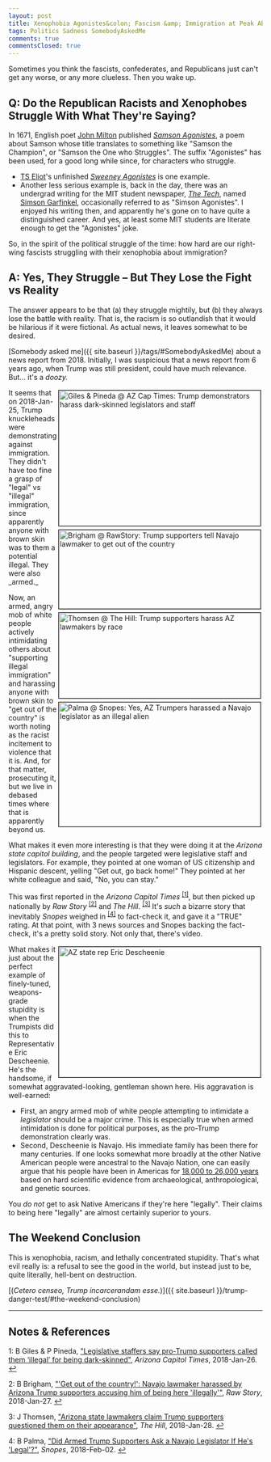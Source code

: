 ```yaml
---
layout: post
title: Xenophobia Agonistes&colon; Fascism &amp; Immigration at Peak Absurdity
tags: Politics Sadness SomebodyAskedMe
comments: true
commentsClosed: true
---
```


Sometimes you think the fascists, confederates, and Republicans just can't get any worse,
or any more clueless.  Then you wake up.  


## Q: Do the Republican Racists and Xenophobes Struggle With What They're Saying?  

In 1671, English poet [John Milton](https://en.wikipedia.org/wiki/John_Milton) published
[_Samson Agonistes_](https://en.wikipedia.org/wiki/Samson_Agonistes), a poem about Samson
whose title translates to something like "Samson the Champion", or "Samson the One who
Struggles".  The suffix "Agonistes" has been used, for a good long while since, for
characters who struggle.  
- [TS Eliot](https://en.wikipedia.org/wiki/T._S._Eliot)'s unfinished
  [_Sweeney Agonistes_](https://en.wikipedia.org/wiki/Sweeney_Agonistes) is one example.  
- Another less serious example is, back in the day, there was an undergrad writing for the
  MIT student newspaper, [_The Tech_](https://en.wikipedia.org/wiki/The_Tech_(newspaper)),
  named [Simson Garfinkel](https://en.wikipedia.org/wiki/Simson_Garfinkel), occasionally
  referred to as "Simson Agonistes".  I enjoyed his writing then, and apparently he's gone
  on to have quite a distinguished career.  And yes, at least some MIT students are
  literate enough to get the "Agonistes" joke.  
  
So, in the spirit of the political struggle of the time: how hard are our right-wing
fascists struggling with their xenophobia about immigration?


## A: Yes, They Struggle &ndash; But They Lose the Fight vs Reality  

The answer appears to be that (a) they struggle mightily, but (b) they always lose the
battle with reality.  That is, the racism is so outlandish that it would be hilarious if
it were fictional.  As actual news, it leaves somewhat to be desired.  

[Somebody asked me]({{ site.baseurl }}/tags/#SomebodyAskedMe) about a news report
from 2018.  Initially, I was suspicious that a news report from 6 years ago, when Trump
was still president, could have much relevance.  But&hellip; it's a _doozy._  

<img src="{{ site.baseurl }}/images/2024-03-06-xenophobia-agonistes-az-captimes-1.jpg" width="400" height="268" alt="Giles &amp; Pineda @ AZ Cap Times: Trump demonstrators harass dark-skinned legislators and staff" title="Giles &amp; Pineda @ AZ Cap Times: Trump demonstrators harass dark-skinned legislators and staff" style="float: right; margin: 3px 3px 3px 3px; border: 1px solid #000000;">
<img src="{{ site.baseurl }}/images/2024-03-06-xenophobia-agonistes-raw-story-1.jpg" width="400" height="156" alt="Brigham @ RawStory: Trump supporters tell Navajo lawmaker to get out of the country" title="Brigham @ RawStory: Trump supporters tell Navajo lawmaker to get out of the country" style="float: right; margin: 3px 3px 3px 3px; border: 1px solid #000000;">
<img src="{{ site.baseurl }}/images/2024-03-06-xenophobia-agonistes-the-hill-1.jpg" width="400" height="169" alt="Thomsen @ The Hill: Trump supporters harass AZ lawmakers by race" title="Thomsen @ The Hill: Trump supporters harass AZ lawmakers by race" style="float: right; margin: 3px 3px 3px 3px; border: 1px solid #000000;">
<img src="{{ site.baseurl }}/images/2024-03-06-xenophobia-agonistes-snopes-1.jpg" width="400" height="246" alt="Palma @ Snopes: Yes, AZ Trumpers harassed a Navajo legislator as an illegal alien" title="Palma @ Snopes: Yes, AZ Trumpers harassed a Navajo legislator as an illegal alien" style="float: right; margin: 3px 3px 3px 3px; border: 1px solid #000000;">
It seems that on 2018-Jan-25, Trump knuckleheads were demonstrating against immigration.
They didn't have too fine a grasp of "legal" vs "illegal" immigration, since apparently
anyone with brown skin was to them a potential illegal.  They were also _armed._  

Now, an armed, angry mob of white people actively intimidating others about "supporting
illegal immigration" and harassing anyone with brown skin to "get out of the country" is
worth noting as the racist incitement to violence that it is.  And, for that matter,
prosecuting it, but we live in debased times where that is apparently beyond us.  

What makes it even more interesting is that they were doing it at the
_Arizona state capitol building_, and the people targeted were legislative staff and
legislators.  For example, they pointed at one woman of US citizenship and Hispanic
descent, yelling "Get out, go back home!"  They pointed at her white colleague and said,
"No, you can stay."  

This was first reported in the _Arizona Capitol Times_ <sup id="fn1a">[[1]](#fn1)</sup>,
but then picked up nationally by _Raw Story_ <sup id="fn2a">[[2]](#fn2)</sup> and 
_The Hill_. <sup id="fn3a">[[3]](#fn3)</sup>  It's
_such_ a bizarre story that inevitably _Snopes_ weighed in <sup id="fn4a">[[4]](#fn4)</sup>
to fact-check it, and gave it a "TRUE" rating.  At that point, with 3 news sources and
Snopes backing the fact-check, it's a pretty solid story.  Not only that, there's video.  

<a href="{{ site.baseurl }}/images/2024-03-06-xenophobia-agonistes-descheenie-1.jpg"><img src="{{ site.baseurl }}/images/2024-03-06-xenophobia-agonistes-descheenie-1.jpg" width="400" height="258" alt="AZ state rep Eric Descheenie" title="AZ state rep Eric Descheenie" style="float: right; margin: 3px 3px 3px 3px; border: 1px solid #000000;"></a>
What makes it just about the perfect example of finely-tuned, weapons-grade stupidity is
when the Trumpists did this to Representative Eric Descheenie.  He's the handsome, if
somewhat aggravated-looking, gentleman shown here.  His aggravation is well-earned:  
- First, an angry armed mob of white people attempting to intimidate a _legislator_ should
  be a major crime.  This is especially true when armed intimidation is done for political
  purposes, as the pro-Trump demonstration clearly was.  
- Second, Descheenie is Navajo.  His immediate family has been there for many centuries.
  If one looks somewhat more broadly at the other Native American people were ancestral to
  the Navajo Nation, one can easily argue that his people have been in Americas for
  [18,000 to 26,000 years](https://en.wikipedia.org/wiki/Native_Americans_in_the_United_States#:~:text=The%202021%20findings%20of%20fossilized%20human%20footprints%20in%20relict%20lake%20sediments%20near%20White%20Sands%20National%20Park%20in%20present%2Dday%20New%20Mexico%20suggest%20a%20human%20presence%20there%20dating%20back%20to%20the%20Last%20Glacial%20Maximum%20(LGM)%2C%20between%2018%2C000%20and%2026%2C000%20years%20ago.%5B36%5D%5B37%5D%5B38%5D)
  based on hard scientific evidence from archaeological, anthropological, and genetic
  sources.  

You _do not_ get to ask Native Americans if they're here "legally".  Their claims to being
here "legally" are almost certainly superior to yours.  


## The Weekend Conclusion  

This is xenophobia, racism, and lethally concentrated stupidity.  That's what evil really
is: a refusal to see the good in the world, but instead just to be, quite literally,
hell-bent on destruction.  

[(_Cetero censeo, Trump incarcerandam esse._)]({{ site.baseurl }}/trump-danger-test/#the-weekend-conclusion)  

---

## Notes &amp; References  

<!--
<sup id="fn1a">[[1]](#fn1)</sup>

<a id="fn1">1</a>: ***, ["***"](***), *** [↩](#fn1a)  

<a href="{{ site.baseurl }}/images/***">
  <img src="{{ site.baseurl }}/images/***" width="400" height="***" alt="***" title="***" style="float: right; margin: 3px 3px 3px 3px; border: 1px solid #000000;">
</a>

<a href="***">
  <img src="{{ site.baseurl }}/images/***" width="550" height="***" alt="***" title="***" style="margin: 3px 3px 3px 3px; border: 1px solid #000000;">
</a>

<iframe width="400" height="224" src="***" allow="accelerometer; encrypted-media; gyroscope; picture-in-picture" allowfullscreen style="float: right; margin: 3px 3px 3px 3px; border: 1px solid #000000;"></iframe>
-->

<a id="fn1">1</a>: B Giles &amp; P Pineda, ["Legislative staffers say pro-Trump supporters called them ‘illegal’ for being dark-skinned"](https://azcapitoltimes.com/news/2018/01/26/arizona-capitol-eric-descheenie-cesar-chavez-lisette-flores-selianna-robles-katie-hobbs-tomas-robles-trump-supports-yell-illegal/), _Arizona Capitol Times_, 2018-Jan-26. [↩](#fn1a)  

<a id="fn2">2</a>: B Brigham, ["'Get out of the country!': Navajo lawmaker harassed by Arizona Trump supporters accusing him of being here 'illegally'"](https://www.rawstory.com/2018/01/get-country-navajo-lawmaker-harassed-arizona-trump-supporters-accusing-illegally/), _Raw Story_, 2018-Jan-27. [↩](#fn2a)  

<a id="fn3">3</a>: J Thomsen, ["Arizona state lawmakers claim Trump supporters questioned them on their appearance"](https://thehill.com/homenews/state-watch/371150-arizona-state-lawmakers-claim-trump-supporters-questioned-them-on-their/), _The Hill_, 2018-Jan-28. [↩](#fn3a)  

<a id="fn4">4</a>: B Palma, ["Did Armed Trump Supporters Ask a Navajo Legislator If He's 'Legal'?"](https://www.snopes.com/fact-check/trump-supporters-navajo-legislator-legal/), _Snopes_, 2018-Feb-02. [↩](#fn4a)  
